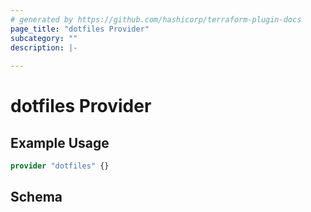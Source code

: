 ```yaml
---
# generated by https://github.com/hashicorp/terraform-plugin-docs
page_title: "dotfiles Provider"
subcategory: ""
description: |-
  
---
```


# dotfiles Provider



## Example Usage

```terraform
provider "dotfiles" {}
```

<!-- schema generated by tfplugindocs -->
## Schema
